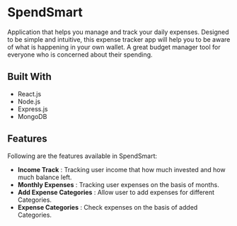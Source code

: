 # SpendSmart

Application that helps you manage and track your daily expenses. Designed to be simple and intuitive, this expense
tracker app will help you to be aware of what is happening in your own wallet. A great budget manager tool for everyone 
who is concerned about their spending.

## Built With

* React.js
* Node.js
* Express.js
* MongoDB

## Features

Following are the features available in SpendSmart:
-   **Income Track** : Tracking user income that how much invested 
and how much balance left.
-   **Monthly Expenses** : Tracking user expenses on the basis of months.
-   **Add Expense Categories** : Allow user to add expenses for different Categories.
-   **Expense Categories** : Check expenses on the basis of added Categories.



